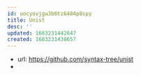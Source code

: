 ```yaml
---
id: uocyovjga3b6tz6484p8spy
title: Unist
desc: ''
updated: 1683231442647
created: 1683231438657
---
```


- url: https://github.com/syntax-tree/unist
- 